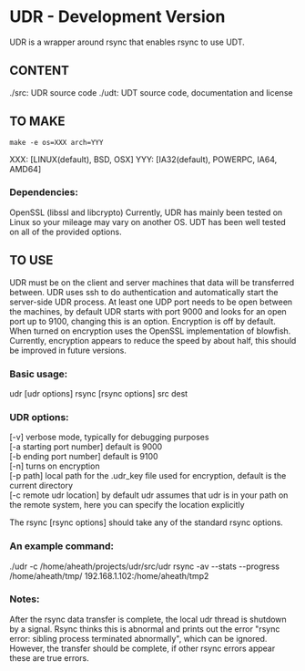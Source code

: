 UDR - Development Version
=========================

UDR is a wrapper around rsync that enables rsync to use UDT.

CONTENT
-------
./src:     UDR source code
./udt:	   UDT source code, documentation and license

TO MAKE
------- 
    make -e os=XXX arch=YYY 

XXX: [LINUX(default), BSD, OSX] 
YYY: [IA32(default), POWERPC, IA64, AMD64]

### Dependencies:
OpenSSL (libssl and libcrypto)
Currently, UDR has mainly been tested on Linux so your mileage may vary on another OS. UDT has been well tested on all of the provided options.

TO USE
------
UDR must be on the client and server machines that data will be transferred between. UDR uses ssh to do authentication and automatically start the server-side UDR process. At least one UDP port needs to be open between the machines, by default UDR starts with port 9000 and looks for an open port up to 9100, changing this is an option. Encryption is off by default. When turned on encryption uses the OpenSSL implementation of blowfish. Currently, encryption appears to reduce the speed by about half, this should be improved in future versions. 

### Basic usage:
udr [udr options] rsync [rsync options] src dest

### UDR options:
[-v] verbose mode, typically for debugging purposes  
[-a starting port number] default is 9000  
[-b ending port number] default is 9100  
[-n] turns on encryption  
[-p path] local path for the .udr_key file used for encryption, default is the current directory   
[-c remote udr location] by default udr assumes that udr is in your path on the remote system, here you can specify the location explicitly  

The rsync [rsync options] should take any of the standard rsync options.

### An example command:
 ./udr -c /home/aheath/projects/udr/src/udr rsync -av --stats --progress /home/aheath/tmp/ 192.168.1.102:/home/aheath/tmp2

### Notes:
After the rsync data transfer is complete, the local udr thread is shutdown by a signal. Rsync thinks this is abnormal and prints out the error "rsync error: sibling process terminated abnormally", which can be ignored. However, the transfer should be complete, if other rsync errors appear these are true errors.



